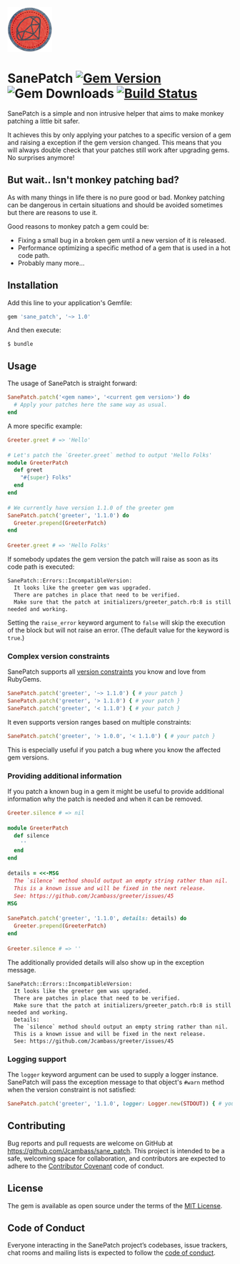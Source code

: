 <img src="https://raw.githubusercontent.com/Jcambass/sane_patch/master/assets/logo.png" width="100" height="100">

# SanePatch [![Gem Version](https://badge.fury.io/rb/sane_patch.svg)](https://badge.fury.io/rb/sane_patch) ![Gem Downloads](https://img.shields.io/gem/dt/sane_patch) [![Build Status](https://travis-ci.com/Jcambass/sane_patch.svg?branch=master)](https://travis-ci.com/Jcambass/sane_patch) 

SanePatch is a simple and non intrusive helper that aims to make monkey patching a little bit safer.

It achieves this by only applying your patches to a specific version of a gem and raising a exception if the gem version changed. This means that you will always double check that your patches still work after upgrading gems. No surprises anymore!

## But wait.. Isn't monkey patching bad?

As with many things in life there is no pure good or bad. Monkey patching can be dangerous in certain situations and should be avoided sometimes but there are reasons to use it.

Good reasons to monkey patch a gem could be:
- Fixing a small bug in a broken gem until a new version of it is released.
- Performance optimizing a specific method of a gem that is used in a hot code path.
- Probably many more...

## Installation

Add this line to your application's Gemfile:

```ruby
gem 'sane_patch', '~> 1.0'
```

And then execute:

    $ bundle

## Usage

The usage of SanePatch is straight forward:


```ruby
SanePatch.patch('<gem name>', '<current gem version>') do
  # Apply your patches here the same way as usual.
end
```

A more specific example:

```ruby
Greeter.greet # => 'Hello'

# Let's patch the `Greeter.greet` method to output 'Hello Folks'
module GreeterPatch
  def greet
    "#{super} Folks"
  end
end

# We currently have version 1.1.0 of the greeter gem
SanePatch.patch('greeter', '1.1.0') do
  Greeter.prepend(GreeterPatch)
end

Greeter.greet # => 'Hello Folks'
```

If somebody updates the gem version the patch will raise as soon as its code path is executed:
```
SanePatch::Errors::IncompatibleVersion:
  It looks like the greeter gem was upgraded.
  There are patches in place that need to be verified.
  Make sure that the patch at initializers/greeter_patch.rb:8 is still needed and working.
```

Setting the `raise_error` keyword argument to `false` will skip the execution of the block but will not raise an error.  (The default value for the keyword is `true`.)

### Complex version constraints

SanePatch supports all [version constraints](http://docs.seattlerb.org/rubygems/Gem/Requirement.html) you know and love from RubyGems.

```ruby
SanePatch.patch('greeter', '~> 1.1.0') { # your patch }
SanePatch.patch('greeter', '> 1.1.0') { # your patch }
SanePatch.patch('greeter', '< 1.1.0') { # your patch }
```

It even supports version ranges based on multiple constraints:

```ruby
SanePatch.patch('greeter', '> 1.0.0', '< 1.1.0') { # your patch }
```

This is especially useful if you patch a bug where you know the affected gem versions.

### Providing additional information

If you patch a known bug in a gem it might be useful to provide additional information why the patch is needed and when it can be removed.

```ruby
Greeter.silence # => nil

module GreeterPatch
  def silence
    ''
  end
end

details = <<-MSG
  The `silence` method should output an empty string rather than nil.
  This is a known issue and will be fixed in the next release.
  See: https://github.com/Jcambass/greeter/issues/45
MSG

SanePatch.patch('greeter', '1.1.0', details: details) do
  Greeter.prepend(GreeterPatch)
end

Greeter.silence # => ''
```

The additionally provided details will also show up in the exception message.

```
SanePatch::Errors::IncompatibleVersion:
  It looks like the greeter gem was upgraded.
  There are patches in place that need to be verified.
  Make sure that the patch at initializers/greeter_patch.rb:8 is still needed and working.
  Details:
  The `silence` method should output an empty string rather than nil.
  This is a known issue and will be fixed in the next release.
  See: https://github.com/Jcambass/greeter/issues/45
```

### Logging support

The `logger` keyword argument can be used to supply a logger instance.  SanePatch will pass the exception message to that object's `#warn` method when the version constraint is not satisfied:

```ruby
SanePatch.patch('greeter', '1.1.0', logger: Logger.new(STDOUT)) { # your patch }
```

## Contributing

Bug reports and pull requests are welcome on GitHub at https://github.com/Jcambass/sane_patch. This project is intended to be a safe, welcoming space for collaboration, and contributors are expected to adhere to the [Contributor Covenant](http://contributor-covenant.org) code of conduct.

## License

The gem is available as open source under the terms of the [MIT License](https://opensource.org/licenses/MIT).

## Code of Conduct

Everyone interacting in the SanePatch project’s codebases, issue trackers, chat rooms and mailing lists is expected to follow the [code of conduct](https://github.com/Jcambass/sane_patch/blob/master/CODE_OF_CONDUCT.md).
